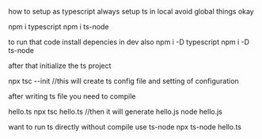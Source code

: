 how to setup as typescript 
always setup ts in local avoid global things okay

npm i typescript 
npm i ts-node

to run that code install depencies in dev also 
npm i -D typescript 
npm i -D ts-node

after that initialize the ts project

npx tsc --init 
//this will create ts config file and setting of configuration

after writing ts file you need to compile 

hello.ts 
npx tsc hello.ts //then it will generate hello.js
node hello.js 

want to run ts directly without compile 
use ts-node
npx ts-node hello.ts
